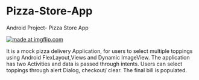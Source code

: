 # Pizza-Store-App
Android Project- Pizza Store App

<a href="https://imgflip.com/gif/3fn8v3"><img src="https://i.imgflip.com/3fn8v3.gif" title="made at imgflip.com"/></a>

It is a mock pizza delivery Application, for users to select multiple toppings using Android FlexLayout,Views and Dynamic ImageView. The application has two Activities and data is passed through intents. Users can select toppings through alert Dialog, checkout/ clear. The final bill is populated.
